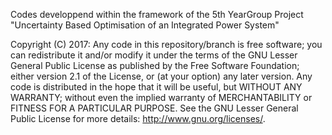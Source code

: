 Codes developpend within the framework of the 5th YearGroup Project "Uncertainty Based Optimisation of an Integrated Power System"

Copyright (C) 2017: Any code in this repository/branch is free software; you can redistribute it and/or modify it under the terms of the GNU Lesser General Public License as published by the Free Software Foundation; either version 2.1 of the License, or (at your option) any later version. Any code is distributed in the hope that it will be useful, but WITHOUT ANY WARRANTY; without even the implied warranty of MERCHANTABILITY or FITNESS FOR A PARTICULAR PURPOSE. See the GNU Lesser General Public License for more details: http://www.gnu.org/licenses/.
